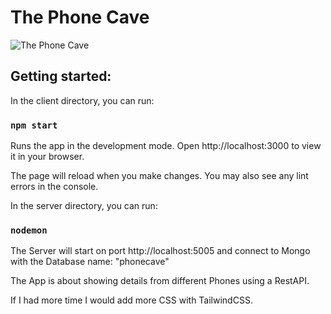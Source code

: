 # The Phone Cave

![The Phone Cave](https://i.ibb.co/NW7KzD6/Bild-2022-09-29-183857845.png)

## Getting started:
In the client directory, you can run:

### `npm start`
Runs the app in the development mode.
Open http://localhost:3000 to view it in your browser.

The page will reload when you make changes.
You may also see any lint errors in the console.

In the server directory, you can run:

### `nodemon`
The Server will start on port http://localhost:5005 and connect to Mongo with the Database name: "phonecave"

The App is about showing details from different Phones using a RestAPI.

If I had more time I would add more CSS with TailwindCSS.
